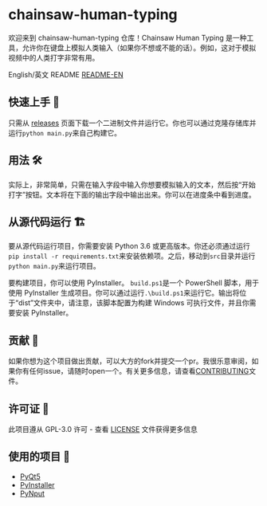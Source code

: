 # chainsaw-human-typing

欢迎来到 chainsaw-human-typing 仓库！Chainsaw Human Typing 是一种工具，允许你在键盘上模拟人类输入（如果你不想或不能的话）。例如，这对于模拟视频中的人类打字非常有用。

English/英文 README [README-EN](https://github.com/LyubomirT/chainsaw-human-typing/README.md)

## 快速上手 🚀

只需从 [releases](https://github.com/LyubomirT/chainsaw-human-typing/releases) 页面下载一个二进制文件并运行它。你也可以通过克隆存储库并运行`python main.py`来自己构建它。

## 用法 🛠

实际上，非常简单，只需在输入字段中输入你想要模拟输入的文本，然后按“开始打字”按钮。文本将在下面的输出字段中输出出来。你可以在进度条中看到进度。

## 从源代码运行 🏗

要从源代码运行项目，你需要安装 Python 3.6 或更高版本。你还必须通过运行`pip install -r requirements.txt`来安装依赖项。之后，移动到`src`目录并运行`python main.py`来运行项目。


要构建项目，你可以使用 PyInstaller。 `build.ps1`是一个 PowerShell 脚本，用于使用 PyInstaller 生成项目。你可以通过运行`.\build.ps1`来运行它。输出将位于“dist”文件夹中，请注意，该脚本配置为构建 Windows 可执行文件，并且你需要安装 PyInstaller。
## 贡献 🤝
如果你想为这个项目做出贡献，可以大方的fork并提交一个pr。我很乐意审阅，如果你有任何issue，请随时open一个。有关更多信息，请查看[CONTRIBUTING](CONTRIBUTING.md)文件。

## 许可证 📝

此项目遵从 GPL-3.0 许可 - 查看 [LICENSE](LICENSE) 文件获得更多信息

## 使用的项目 🙏

- [PyQt5](https://pypi.org/project/PyQt5/)
- [PyInstaller](https://pypi.org/project/pyinstaller/)
- [PyNput](https://pypi.org/project/pynput/)
